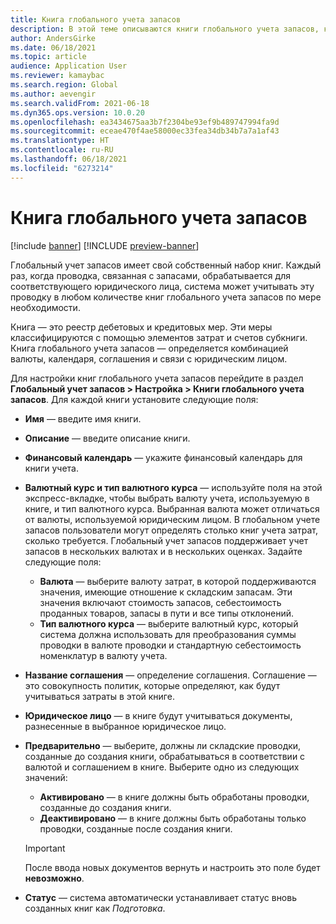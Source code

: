 ```yaml
---
title: Книга глобального учета запасов
description: В этой теме описываются книги глобального учета запасов, которые определяются комбинацией валюты, календаря, соглашения и связи с юридическим лицом.
author: AndersGirke
ms.date: 06/18/2021
ms.topic: article
audience: Application User
ms.reviewer: kamaybac
ms.search.region: Global
ms.author: aevengir
ms.search.validFrom: 2021-06-18
ms.dyn365.ops.version: 10.0.20
ms.openlocfilehash: ea3434675aa3b7f2304be93ef9b489747994fa9d
ms.sourcegitcommit: eceae470f4ae58000ec33fea34db34b7a7a1af43
ms.translationtype: HT
ms.contentlocale: ru-RU
ms.lasthandoff: 06/18/2021
ms.locfileid: "6273214"
---
```

# <a name="global-inventory-accounting-ledger"></a>Книга глобального учета запасов

[!include [banner](../includes/banner.md)]
[!INCLUDE [preview-banner](../includes/preview-banner.md)]

Глобальный учет запасов имеет свой собственный набор книг. Каждый раз, когда проводка, связанная с запасами, обрабатывается для соответствующего юридического лица, система может учитывать эту проводку в любом количестве книг глобального учета запасов по мере необходимости.

Книга — это реестр дебетовых и кредитовых мер. Эти меры классифицируются с помощью элементов затрат и счетов субкниги. Книга глобального учета запасов — определяется комбинацией валюты, календаря, соглашения и связи с юридическим лицом.

Для настройки книг глобального учета запасов перейдите в раздел **Глобальный учет запасов \> Настройка \> Книги глобального учета запасов**. Для каждой книги установите следующие поля:

- **Имя** — введите имя книги.
- **Описание** — введите описание книги.
- **Финансовый календарь** — укажите финансовый календарь для книги учета.
- **Валютный курс и тип валютного курса** — используйте поля на этой экспресс-вкладке, чтобы выбрать валюту учета, используемую в книге, и тип валютного курса. Выбранная валюта может отличаться от валюты, используемой юридическим лицом. В глобальном учете запасов пользователи могут определять столько книг учета затрат, сколько требуется. Глобальный учет запасов поддерживает учет запасов в нескольких валютах и в нескольких оценках. Задайте следующие поля:

    - **Валюта** — выберите валюту затрат, в которой поддерживаются значения, имеющие отношение к складским запасам. Эти значения включают стоимость запасов, себестоимость проданных товаров, запасы в пути и все типы отклонений.
    - **Тип валютного курса** — выберите валютный курс, который система должна использовать для преобразования суммы проводки в валюте проводки и стандартную себестоимость номенклатур в валюту учета.

- **Название соглашения** — определение соглашения. Соглашение — это совокупность политик, которые определяют, как будут учитываться затраты в этой книге.
- **Юридическое лицо** — в книге будут учитываться документы, разнесенные в выбранное юридическое лицо.
- **Предварительно** — выберите, должны ли складские проводки, созданные до создания книги, обрабатываться в соответствии с валютой и соглашением в книге. Выберите одно из следующих значений:

    - **Активировано** — в книге должны быть обработаны проводки, созданные до создания книги.
    - **Деактивировано** — в книге должны быть обработаны только проводки, созданные после создания книги.

    > [!IMPORTANT]
    > После ввода новых документов вернуть и настроить это поле будет **невозможно**.

- **Статус** — система автоматически устанавливает статус вновь созданных книг как *Подготовка*.
